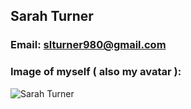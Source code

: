 ## Sarah Turner

### Email: slturner980@gmail.com

### Image of myself ( also my avatar ):

![Sarah Turner](https://github.com/Slturner980/Images/blob/master/self_pic.jpg)
